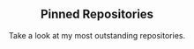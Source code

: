 
<h2 align="center">Pinned Repositories</h2>
<p align="center">Take a look at my most outstanding repositories.</p>

